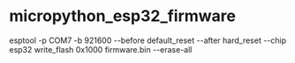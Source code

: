 # micropython_esp32_firmware

esptool -p COM7 -b 921600 --before default_reset --after hard_reset --chip esp32  write_flash 0x1000 firmware.bin --erase-all
